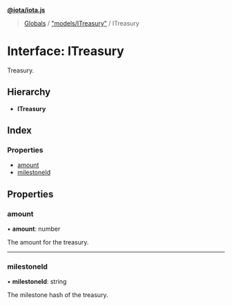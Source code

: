 **[@iota/iota.js](../README.md)**

> [Globals](../README.md) / ["models/ITreasury"](../modules/_models_itreasury_.md) / ITreasury

# Interface: ITreasury

Treasury.

## Hierarchy

* **ITreasury**

## Index

### Properties

* [amount](_models_itreasury_.itreasury.md#amount)
* [milestoneId](_models_itreasury_.itreasury.md#milestoneid)

## Properties

### amount

•  **amount**: number

The amount for the treasury.

___

### milestoneId

•  **milestoneId**: string

The milestone hash of the treasury.
